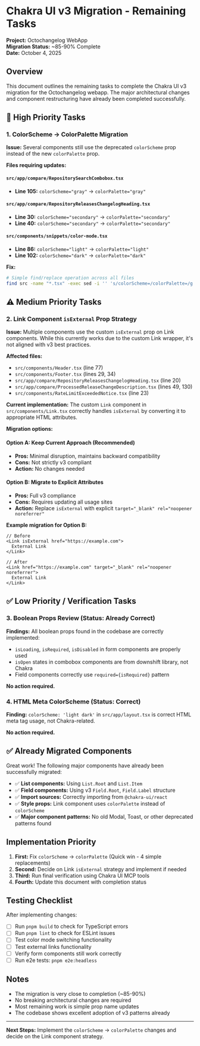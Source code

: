 # Chakra UI v3 Migration - Remaining Tasks

**Project:** Octochangelog WebApp  
**Migration Status:** ~85-90% Complete  
**Date:** October 4, 2025

## Overview

This document outlines the remaining tasks to complete the Chakra UI v3 migration for the Octochangelog webapp. The major architectural changes and component restructuring have already been completed successfully.

## 🚨 High Priority Tasks

### 1. ColorScheme → ColorPalette Migration

**Issue:** Several components still use the deprecated `colorScheme` prop instead of the new `colorPalette` prop.

**Files requiring updates:**

#### `src/app/compare/RepositorySearchCombobox.tsx`

- **Line 105:** `colorScheme="gray"` → `colorPalette="gray"`

#### `src/app/compare/RepositoryReleasesChangelogHeading.tsx`

- **Line 30:** `colorScheme="secondary"` → `colorPalette="secondary"`
- **Line 40:** `colorScheme="secondary"` → `colorPalette="secondary"`

#### `src/components/snippets/color-mode.tsx`

- **Line 86:** `colorScheme="light"` → `colorPalette="light"`
- **Line 102:** `colorScheme="dark"` → `colorPalette="dark"`

**Fix:**

```bash
# Simple find/replace operation across all files
find src -name "*.tsx" -exec sed -i '' 's/colorScheme=/colorPalette=/g' {} \;
```

## ⚠️ Medium Priority Tasks

### 2. Link Component `isExternal` Prop Strategy

**Issue:** Multiple components use the custom `isExternal` prop on Link components. While this currently works due to the custom Link wrapper, it's not aligned with v3 best practices.

**Affected files:**

- `src/components/Header.tsx` (line 77)
- `src/components/Footer.tsx` (lines 29, 34)
- `src/app/compare/RepositoryReleasesChangelogHeading.tsx` (line 20)
- `src/app/compare/ProcessedReleaseChangeDescription.tsx` (lines 49, 130)
- `src/components/RateLimitExceededNotice.tsx` (line 23)

**Current implementation:** The custom `Link` component in `src/components/Link.tsx` correctly handles `isExternal` by converting it to appropriate HTML attributes.

**Migration options:**

#### Option A: Keep Current Approach (Recommended)

- **Pros:** Minimal disruption, maintains backward compatibility
- **Cons:** Not strictly v3 compliant
- **Action:** No changes needed

#### Option B: Migrate to Explicit Attributes

- **Pros:** Full v3 compliance
- **Cons:** Requires updating all usage sites
- **Action:** Replace `isExternal` with explicit `target="_blank" rel="noopener noreferrer"`

**Example migration for Option B:**

```tsx
// Before
<Link isExternal href="https://example.com">
  External Link
</Link>

// After
<Link href="https://example.com" target="_blank" rel="noopener noreferrer">
  External Link
</Link>
```

## ✅ Low Priority / Verification Tasks

### 3. Boolean Props Review (Status: Already Correct)

**Findings:** All boolean props found in the codebase are correctly implemented:

- `isLoading`, `isRequired`, `isDisabled` in form components are properly used
- `isOpen` states in combobox components are from downshift library, not Chakra
- Field components correctly use `required={isRequired}` pattern

**No action required.**

### 4. HTML Meta ColorScheme (Status: Correct)

**Finding:** `colorScheme: 'light dark'` in `src/app/layout.tsx` is correct HTML meta tag usage, not Chakra-related.

**No action required.**

## ✅ Already Migrated Components

Great work! The following major components have already been successfully migrated:

- ✅ **List components:** Using `List.Root` and `List.Item`
- ✅ **Field components:** Using v3 `Field.Root`, `Field.Label` structure
- ✅ **Import sources:** Correctly importing from `@chakra-ui/react`
- ✅ **Style props:** Link component uses `colorPalette` instead of `colorScheme`
- ✅ **Major component patterns:** No old Modal, Toast, or other deprecated patterns found

## Implementation Priority

1. **First:** Fix `colorScheme` → `colorPalette` (Quick win - 4 simple replacements)
2. **Second:** Decide on Link `isExternal` strategy and implement if needed
3. **Third:** Run final verification using Chakra UI MCP tools
4. **Fourth:** Update this document with completion status

## Testing Checklist

After implementing changes:

- [ ] Run `pnpm build` to check for TypeScript errors
- [ ] Run `pnpm lint` to check for ESLint issues
- [ ] Test color mode switching functionality
- [ ] Test external links functionality
- [ ] Verify form components still work correctly
- [ ] Run e2e tests: `pnpm e2e:headless`

## Notes

- The migration is very close to completion (~85-90%)
- No breaking architectural changes are required
- Most remaining work is simple prop name updates
- The codebase shows excellent adoption of v3 patterns already

---

**Next Steps:** Implement the `colorScheme` → `colorPalette` changes and decide on the Link component strategy.

